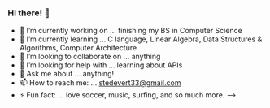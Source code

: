 ### Hi there! 👋

- 🔭 I’m currently working on ... finishing my BS in Computer Science
- 🌱 I’m currently learning ... C language, Linear Algebra, Data Structures & Algorithms, Computer Architecture
- 👯 I’m looking to collaborate on ... anything
- 🤔 I’m looking for help with ... learning about APIs
- 💬 Ask me about ... anything!
- 📫 How to reach me: ... stedevert33@gmail.com
- ⚡ Fun fact: ... love soccer, music, surfing, and so much more. 
-->
